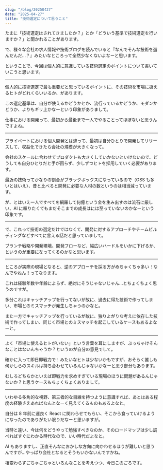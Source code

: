 ```yaml
---
slug: "/blog/20250427"
date: "2025-04-27"
title: "技術選定について思うこと"
---
```


たまに「技術選定はされてきましたか？」とか「どういう基準で技術選定を行いますか？」と聞かれることがあります。

で、様々な会社の求人情報や技術ブログを読んでいると『なんでそんな技術を選んだんだ…？』みたいなところって全然少なくないよなーと思います。

ということで、今回は個人的に意識している技術選定のポイントについて書いていこうと思います。

---

個人的に技術選定で最も重要だと思っているポイントに、その技術を市場に扱えるヒトがどれくらいいるか、があります。

この選定基準は、自分が使えるかどうかとか、流行っているかどうか、モダンかどうか、よりもギリ上かなーという印象がありまして。

仕事における開発って、最初から最後まで一人でやることってほぼないと思うんですよね。

---

プライベートにおける個人開発とは違って、最初は自分ひとりで開発してリリースして、収益化できたら会社の規模が大きくなって。

会社のスケールに合わせてプロダクトも大きくしていかないといけないので、どうしても自分ひとりだと手が回らず、少しずつヒトを採用していく必要があります。

最近の技術ってかなりの割合がブラックボックスになっているので（OSS も多いとはいえ）、昔と比べると開発に必要な人材の数というのは相当減っています。

が、とはいえ一人ですべてを網羅して何億という金を生み出すのは流石に厳しい、AI に頼りたくてもまだそこまでの成長はには至っていないのかなーという印象です。

---

で、これって技術の選定だけではなくて、開発に対するアプローチやチームビルディングなどすべてに言える話だと思っていまして。

ブランチ戦略や開発環境、開発フローなど、幅広いハードルをいかに下げるか、というのが重要になってくるのかなと思います。

---

ところが実際の現場となると、逆のアプローチを採る方がめちゃくちゃ多い！なんでやねん！ってなります。

これは経験年数や年齢によらず、絶対にそうじゃないじゃん…とちょくちょく思うのですが。

多分これはキャッチアップを行ってないが故に、過去に得た技術で作ってしまい、市場とのミスマッチが発生しちゃうのかなと。

また一方でキャッチアップを行っているが故に、独りよがりな考えに依存した技術で作ってしまい、同じく市場とのミスマッチを起こしているケースもあるよなーと。

---

よく「市場に使えるヒトがいない」という言葉を耳にしますが、ぶっちゃけそんなことはないんちゃうか？というのが自分の意見でして。

確かに入って即日即戦力で！みたいなヒトは少ないかもですが、おそらく誰しも何かしらのスキルは持ち合わせているんじゃないかなーと思う部分もあります。

むしろどちらかといえば即戦力を求めすぎている現場のほうに問題があるんじゃないか？と思うケースもちょくちょくありまして。

---

いわゆる多角的な視野、第三者的な目線を持つように意識すれば、あとはある程度の経験さえあればなんとなーく見えてくるものもあるよなと。

自分は 8 年前に運良く React に関わらせてもらい、そこから食っていけるようになったのでありがたい限りだなーと思いますが。

当時と違い、今は何をどうやって勉強すべきなのか、そのロードマップは少し調べればすぐにわかる時代なので、いい時代だよなと。

AI もありますし、正直そんなにおかしな方向に向かわせるほうが難しいと思うんですが…やっぱり会社となるとそうもいかないんですかね。

相変わらずごちゃごちゃといろんなことを考えつつ、今日このごろです。
